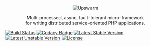 <p align="center"><img title="Upswarm" src="https://raw.githubusercontent.com/Zizaco/upswarm/master/resources/logo.png"></p>
<p align="center">Multi-processed, async, fault-tolerant micro-framework</br> for writing distributed service-oriented PHP applications.</p>

[![Build Status](https://travis-ci.org/Zizaco/upswarm.svg?branch=master)](https://travis-ci.org/Zizaco/upswarm)
[![Codacy Badge](https://api.codacy.com/project/badge/Grade/891f75d60fc740278bc23556a85caaba)](https://www.codacy.com/app/zizaco/upswarm?utm_source=github.com&amp;utm_medium=referral&amp;utm_content=Zizaco/upswarm&amp;utm_campaign=Badge_Grade)
[![Latest Stable Version](https://poser.pugx.org/zizaco/upswarm/v/stable)](https://packagist.org/packages/zizaco/upswarm)
[![Latest Unstable Version](https://poser.pugx.org/zizaco/upswarm/v/unstable)](https://packagist.org/packages/zizaco/upswarm)
[![License](https://poser.pugx.org/zizaco/upswarm/license)](https://github.com/Zizaco/upswarm/blob/master/LICENSE.md)
